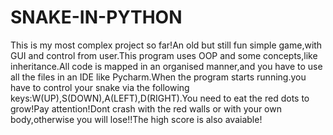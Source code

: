 # SNAKE-IN-PYTHON
This is my most complex project so far!An old but still fun simple game,with GUI and control from user.This program uses OOP and some concepts,like inheritance.All code is mapped in an organised manner,and you have to use all the files in an IDE like Pycharm.When the program starts running.you have to control your snake via the following keys:W(UP),S(DOWN),A(LEFT),D(RIGHT).You need to eat the red dots to grow!Pay attention!Dont crash with the red walls or with your own body,otherwise you will lose!!The high score is also avaiable!
